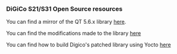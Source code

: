 

### DiGiCo S21/S31 Open Source resources 

You can find a mirror of the QT 5.6.x library [here](https://github.com/DigicoUK/qtbase).

You can find the modifications made to the library [here](https://github.com/DigicoUK/diss-meta-qt5/commits/rocko-spitfire-dev_qt5.9.4)

You can find how to build Digico's patched library using Yocto [here](https://github.com/DigicoUK/diss-boundary-bsp-platform) 



